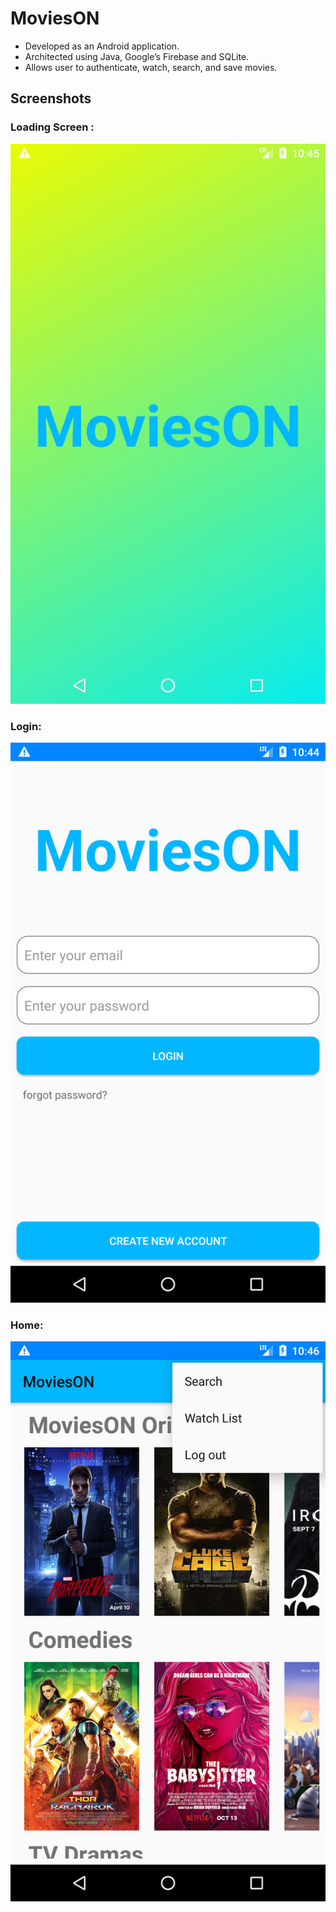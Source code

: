 # MoviesON

* Developed as an Android application.
* Architected using Java, Google’s Firebase and SQLite.
* Allows user to authenticate, watch, search, and save movies.

## Screenshots

### Loading Screen : 
![Alt text](./Screenshots/Welcome.png)

### Login: 
![Alt text](./Screenshots/Login.png)

### Home: 
![Alt text](./Screenshots/Home.png)
